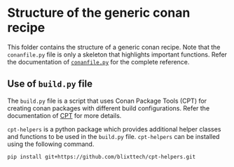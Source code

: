 # Structure of the generic conan recipe

This folder contains the structure of a generic conan recipe.
Note that the ``conanfile.py`` file is only a skeleton that highlights important functions.
Refer the documentation of [``conanfile.py``](https://docs.conan.io/en/latest/reference/conanfile.html) for the complete reference.

## Use of ``build.py`` file

The ``build.py`` file is a script that uses Conan Package Tools (CPT) for creating conan packages with different build configurations.
Refer the documentation of [CPT](https://github.com/conan-io/conan-package-tools) for more details.

``cpt-helpers`` is a python package which provides additional helper classes and functions to be used in the ``build.py`` file.
``cpt-helpers`` can be installed using the following command. 

```bash
pip install git+https://github.com/blixttech/cpt-helpers.git
```